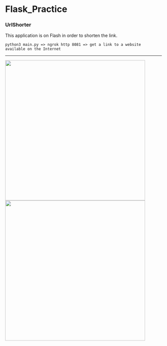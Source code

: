 # Flask_Practice
### UrlShorter
This application is on Flash in order to shorten the link.
```
python3 main.py => ngrok http 8081 => get a link to a website available on the Internet
```
----
<img src="https://i.ibb.co/Yt3QLm5/1KA.jpg" width="450" height="450" alt=""><img src="https://i.ibb.co/wYFv9wz/2KA.jpg" width="450" height="450" alt="">
